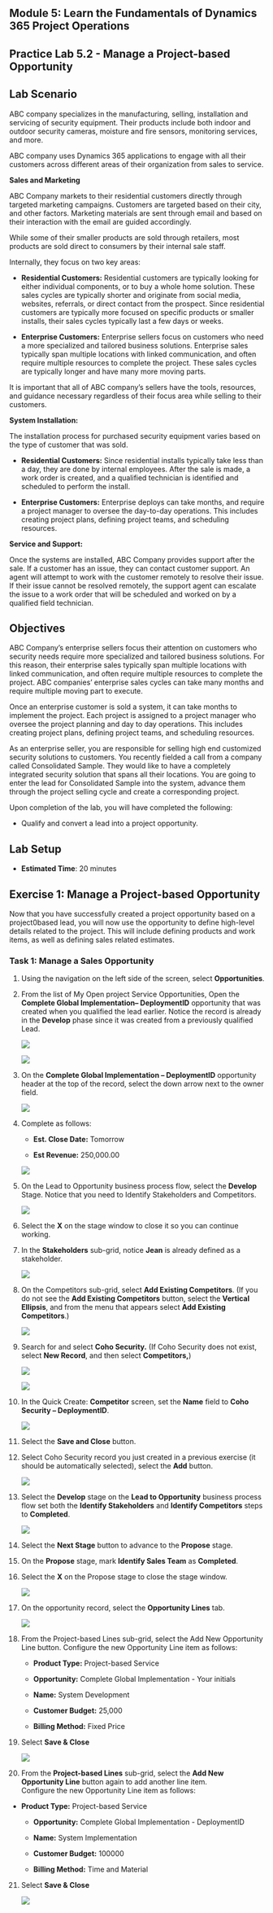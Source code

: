 ## Module 5: Learn the Fundamentals of Dynamics 365 Project Operations

## Practice Lab 5.2 - Manage a Project-based Opportunity

## Lab Scenario

ABC company specializes in the manufacturing, selling, installation and servicing of security equipment. Their products include both indoor and outdoor security cameras, moisture and fire sensors, monitoring services, and more. 

ABC company uses Dynamics 365 applications to engage with all their customers across different areas of their organization from sales to service. 

**Sales and Marketing**

ABC Company markets to their residential customers directly through targeted marketing campaigns. Customers are targeted based on their city, and other factors. Marketing materials are sent through email and based on their interaction with the email are guided accordingly. 

While some of their smaller products are sold through retailers, most products are sold direct to consumers by their internal sale staff.

Internally, they focus on two key areas: 

- **Residential Customers:** Residential customers are typically looking for either individual components, or to buy a whole home solution. These sales cycles are typically shorter and originate from social media, websites, referrals, or direct contact from the prospect. Since residential customers are typically more focused on specific products or smaller installs, their sales cycles typically last a few days or weeks. 

- **Enterprise Customers:** Enterprise sellers focus on customers who need a more specialized and tailored business solutions. Enterprise sales typically span multiple locations with linked communication, and often require multiple resources to complete the project. These sales cycles are typically longer and have many more moving parts. 

It is important that all of ABC company’s sellers have the tools, resources, and guidance necessary regardless of their focus area while selling to their customers.  

**System Installation:**

The installation process for purchased security equipment varies based on the type of customer that was sold. 

- **Residential Customers:** Since residential installs typically take less than a day, they are done by internal employees. After the sale is made, a work order is created, and a qualified technician is identified and scheduled to perform the install. 

- **Enterprise Customers:** Enterprise deploys can take months, and require a project manager to oversee the day-to-day operations. This includes creating project plans, defining project teams, and scheduling resources. 

**Service and Support:**

Once the systems are installed, ABC Company provides support after the sale. If a customer has an issue, they can contact customer support. An agent will attempt to work with the customer remotely to resolve their issue. If their issue cannot be resolved remotely, the support agent can escalate the issue to a work order that will be scheduled and worked on by a qualified field technician. 
## Objectives

ABC Company’s enterprise sellers focus their attention on customers who security needs require more specialized and tailored business solutions. For this reason, their enterprise sales typically span multiple locations with linked communication, and often require multiple resources to complete the project. ABC companies’ enterprise sales cycles can take many months and require multiple moving part to execute. 

Once an enterprise customer is sold a system, it can take months to implement the project. Each project is assigned to a project manager who oversee the project planning and day to day operations. This includes creating project plans, defining project teams, and scheduling resources. 

As an enterprise seller, you are responsible for selling high end customized security solutions to customers. You recently fielded a call from a company called Consolidated Sample. They would like to have a completely integrated security solution that spans all their locations. You are going to enter the lead for Consolidated Sample into the system, advance them through the project selling cycle and create a corresponding project. 

Upon completion of the lab, you will have completed the following:

- Qualify and convert a lead into a project opportunity.

## Lab Setup

  - **Estimated Time**: 20 minutes
  
## Exercise 1: Manage a Project-based Opportunity 

Now that you have successfully created a project opportunity based on a project0based lead, you will now use the opportunity to define high-level details related to the project. This will include defining products and work items, as well as defining sales related estimates. 

### Task 1: Manage a Sales Opportunity 

1. Using the navigation on the left side of the screen, select **Opportunities**. 

2. From the list of My Open project Service Opportunities, Open the **Complete Global Implementation– DeploymentID** opportunity that was created when you qualified the lead earlier. Notice the record is already in the **Develop** phase since it was created from a previously qualified Lead.

    ![](../images/module5/lab2/1.png)
    
    ![](../images/module5/lab2/2.png)

3. On the **Complete Global Implementation – DeploymentID** opportunity header at the top of the record, select the down arrow next to the owner field. 

    ![](../images/module5/lab2/3.png)

4. Complete as follows:

	- **Est. Close Date:** Tomorrow

	- **Est Revenue:** 250,000.00

    ![](../images/module5/lab2/4.png)

5. On the Lead to Opportunity business process flow, select the **Develop** Stage. Notice that you need to Identify Stakeholders and Competitors.

    ![](../images/module5/lab2/5.png)

6. Select the **X** on the stage window to close it so you can continue working. 

7. In the **Stakeholders** sub-grid, notice **Jean** is already defined as a stakeholder. 

    ![](../images/module5/lab2/6.png)

8. On the Competitors sub-grid, select **Add Existing Competitors**. (If you do not see the **Add Existing Competitors** button, select the **Vertical Ellipsis**, and from the menu that appears select **Add Existing Competitors**.) 
    
    ![](../images/module5/lab2/8.png)

9. Search for and select **Coho Security.** (If Coho Security does not exist, select **New Record**, and then select **Competitors,**) 

    ![](../images/module5/lab2/8-1.png)
    
    ![](../images/module5/lab2/8-2.png)

10. In the Quick Create: **Competitor** screen, set the **Name** field to **Coho Security – DeploymentID**.

    ![](../images/module5/lab2/8-3.png)

11. Select the **Save and Close** button.

12. Select Coho Security record you just created in a previous exercise (it should be automatically selected), select the **Add** button. 

    ![](../images/module5/lab2/8-4.png)

13. Select the **Develop** stage on the **Lead to Opportunity** business process flow set both the **Identify Stakeholders** and **Identify Competitors** steps to **Completed**. 

    ![](../images/module5/lab2/9.png)

14. Select the **Next Stage** button to advance to the **Propose** stage.

15. On the **Propose** stage, mark **Identify Sales Team** as **Completed**.

16. Select the **X** on the Propose stage to close the stage window. 

    ![](../images/module5/lab2/10.png)

17. On the opportunity record, select the **Opportunity Lines** tab.

    ![](../images/module5/lab2/11.png)

18. From the Project-based Lines sub-grid, select the Add New Opportunity Line button. Configure the new Opportunity Line item as follows:

	- **Product Type:** Project-based Service

	- **Opportunity:** Complete Global Implementation - Your initials

	- **Name:** System Development

	- **Customer Budget:** 25,000

	- **Billing Method:** Fixed Price

19. Select **Save &amp; Close**

    ![](../images/module5/lab2/12.png)

20. From the **Project-based Lines** sub-grid, select the **Add New Opportunity Line** button again to add another line item.   
‎Configure the new Opportunity Line item as follows:

- **Product Type:** Project-based Service

	- **Opportunity:** Complete Global Implementation - DeploymentID

	- **Name:** System Implementation 

	- **Customer Budget:** 100000 

	- **Billing Method:** Time and Material

21. Select **Save &amp; Close**

    ![](../images/module5/lab2/13.png)
